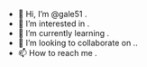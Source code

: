 - 👋 Hi, I’m @gale51 .
- 👀 I’m interested in .
- 🌱 I’m currently learning .
- 💞️ I’m looking to collaborate on ..
- 📫 How to reach me .

<!---
gale51/gale51 is a ✨ special ✨ repository because its `README.md` (this file) appears on your GitHub profile.
You can click the Preview link to take a look at your changes.
--->
